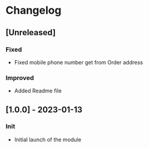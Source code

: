 # Changelog

## [Unreleased]
### Fixed
- Fixed mobile phone number get from Order address

### Improved
- Added Readme file

## [1.0.0] - 2023-01-13
### Init
- Initial launch of the module
